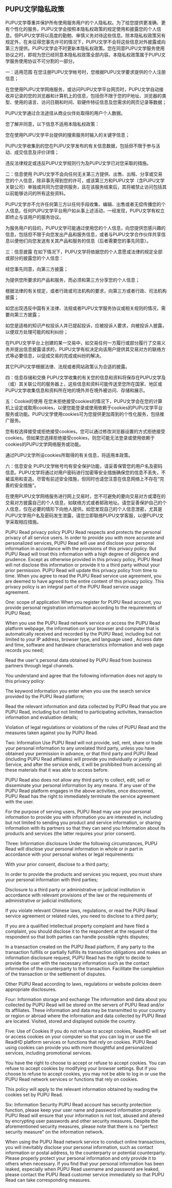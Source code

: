 ## PUPU文学隐私政策
PUPU文学尊重并保护所有使用服务用户的个人隐私权。为了给您提供更准确、更有个性化的服务，PUPU文学会按照本隐私权政策的规定使用和披露您的个人信息。但PUPU文学将以高度的勤勉、审慎义务对待这些信息。除本隐私权政策另有规定外，在未征得您事先许可的情况下，PUPU文学不会将这些信息对外披露或向第三方提供。PUPU文学会不时更新本隐私权政策。您在同意PUPU文学服务使用协议之时，即视为您已经同意本隐私权政策全部内容。本隐私权政策属于PUPU文学服务使用协议不可分割的一部分。

一：适用范围
在您注册PUPU文学帐号时，您根据PUPU文学要求提供的个人注册信息；

在您使用PUPU文学网络服务，或访问PUPU文学平台网页时，PUPU文学自动接收并记录的您的浏览器和计算机上的信息，包括但不限于您的IP地址、浏览器的类型、使用的语言、访问日期和时间、软硬件特征信息及您需求的网页记录等数据；

PUPU文学通过合法途径从商业伙伴处取得的用户个人数据。

您了解并同意，以下信息不适用本隐私权政策：

您在使用PUPU文学平台提供的搜索服务时输入的关键字信息；

PUPU文学收集到的您在PUPU文学发布的有关信息数据，包括但不限于参与活动、成交信息及评价详情；

违反法律规定或违反PUPU文学规则行为及PUPU文学已对您采取的措施。

二：信息使用
PUPU文学不会向任何无关第三方提供、出售、出租、分享或交易您的个人信息，除非事先得到您的许可，或该第三方和PUPU文学（含PUPU文学关联公司）单独或共同为您提供服务，且在该服务结束后，其将被禁止访问包括其以前能够访问的所有这些资料。

PUPU文学亦不允许任何第三方以任何手段收集、编辑、出售或者无偿传播您的个人信息。任何PUPU文学平台用户如从事上述活动，一经发现，PUPU文学有权立即终止与该用户的服务协议。

为服务用户的目的，PUPU文学可能通过使用您的个人信息，向您提供您感兴趣的信息，包括但不限于向您发出产品和服务信息，或者与PUPU文学合作伙伴共享信息以便他们向您发送有关其产品和服务的信息（后者需要您的事先同意）。

三：信息披露
在如下情况下，PUPU文学将依据您的个人意愿或法律的规定全部或部分的披露您的个人信息：

经您事先同意，向第三方披露；

为提供您所要求的产品和服务，而必须和第三方分享您的个人信息；

根据法律的有关规定，或者行政或司法机构的要求，向第三方或者行政、司法机构披露；

如您出现违反中国有关法律、法规或者PUPU文学服务协议或相关规则的情况，需要向第三方披露；

如您是适格的知识产权投诉人并已提起投诉，应被投诉人要求，向被投诉人披露，以便双方处理可能的权利纠纷；

在PUPU文学平台上创建的某一交易中，如交易任何一方履行或部分履行了交易义务并提出信息披露请求的，PUPU文学有权决定向该用户提供其交易对方的联络方式等必要信息，以促成交易的完成或纠纷的解决。

其它PUPU文学根据法律、法规或者网站政策认为合适的披露。

四：信息存储和交换
PUPU文学收集的有关您的信息和资料将保存在PUPU文学及（或）其关联公司的服务器上，这些信息和资料可能传送至您所在国家、地区或PUPU文学收集信息和资料所在地的境外并在境外被访问、存储和展示。

五：Cookie的使用
在您未拒绝接受cookies的情况下，PUPU文学会在您的计算机上设定或取用cookies，以便您能登录或使用依赖于cookies的PUPU文学平台服务或功能。PUPU文学使用cookies可为您提供更加周到的个性化服务，包括推广服务。

您有权选择接受或拒绝接受cookies。您可以通过修改浏览器设置的方式拒绝接受cookies。但如果您选择拒绝接受cookies，则您可能无法登录或使用依赖于cookies的PUPU文学网络服务或功能。

通过PUPU文学所设cookies所取得的有关信息，将适用本政策。

六：信息安全
PUPU文学帐号均有安全保护功能，请妥善保管您的用户名及密码信息。PUPU文学将通过对用户密码进行加密等安全措施确保您的信息不丢失，不被滥用和变造。尽管有前述安全措施，但同时也请您注意在信息网络上不存在“完善的安全措施”。

在使用PUPU文学网络服务进行网上交易时，您不可避免的要向交易对方或潜在的交易对方披露自己的个人信息，如联络方式或者邮政地址。请您妥善保护自己的个人信息，仅在必要的情形下向他人提供。如您发现自己的个人信息泄密，尤其是PUPU文学用户名及密码发生泄露，请您立即联络PUPU文学客服，以便PUPU文学采取相应措施。

PUPU Read privacy policy
PUPU Read respects and protects the personal privacy of all service users. In order to provide you with more accurate and personalized services, PUPU Read will use and disclose your personal information in accordance with the provisions of this privacy policy. But PUPU Read will treat this information with a high degree of diligence and prudence. Except as otherwise provided in this privacy policy, PUPU Read will not disclose this information or provide it to a third party without your prior permission. PUPU Read will update this privacy policy from time to time. When you agree to read the PUPU Read service use agreement, you are deemed to have agreed to the entire content of this privacy policy. This privacy policy is an integral part of the PUPU Read service usage agreement.

One: scope of application
When you register for PUPU Read account, you provide personal registration information according to the requirements of PUPU Read;

When you use the PUPU Read network service or access the PUPU Read platform webpage, the information on your browser and computer that is automatically received and recorded by the PUPU Read, including but not limited to your IP address, browser type, and language used , Access date and time, software and hardware characteristics information and web page records you need;

Read the user's personal data obtained by PUPU Read from business partners through legal channels.

You understand and agree that the following information does not apply to this privacy policy:

The keyword information you enter when you use the search service provided by the PUPU Read platform;

Read the relevant information and data collected by PUPU Read that you are PUPU Read, including but not limited to participating activities, transaction information and evaluation details;

Violation of legal regulations or violations of the rules of PUPU Read and the measures taken against you by PUPU Read.

Two: Information Use
PUPU Read will not provide, sell, rent, share or trade your personal information to any unrelated third party, unless you have obtained your permission in advance, or that third party and PUPU Read (including PUPU Read affiliates) will provide you individually or jointly Service, and after the service ends, it will be prohibited from accessing all these materials that it was able to access before.

PUPU Read also does not allow any third party to collect, edit, sell or disseminate your personal information by any means. If any user of the PUPU Read platform engages in the above activities, once discovered, PUPU Read has the right to immediately terminate the service agreement with the user.

For the purpose of serving users, PUPU Read may use your personal information to provide you with information you are interested in, including but not limited to sending you product and service information, or sharing information with its partners so that they can send you Information about its products and services (the latter requires your prior consent).

Three: Information disclosure
Under the following circumstances, PUPU Read will disclose your personal information in whole or in part in accordance with your personal wishes or legal requirements:

With your prior consent, disclose to a third party;

In order to provide the products and services you request, you must share your personal information with third parties;

Disclosure to a third party or administrative or judicial institution in accordance with relevant provisions of the law or the requirements of administrative or judicial institutions;

If you violate relevant Chinese laws, regulations, or read the PUPU Read service agreement or related rules, you need to disclose to a third party;

If you are a qualified intellectual property complaint and have filed a complaint, you should disclose it to the respondent at the request of the respondent so that both parties can handle possible rights disputes;

In a transaction created on the PUPU Read platform, if any party to the transaction fulfills or partially fulfills its transaction obligations and makes an information disclosure request, PUPU Read has the right to decide to provide the user with the necessary information such as the contact information of the counterparty to the transaction. Facilitate the completion of the transaction or the settlement of disputes.

Other PUPU Read according to laws, regulations or website policies deem appropriate disclosures.

Four: Information storage and exchange
The information and data about you collected by PUPU Read will be stored on the servers of PUPU Read and/or its affiliates. These information and data may be transmitted to your country or region or abroad where the information and data collected by PUPU Read are located. Visited, stored and displayed outside the country.

Five: Use of Cookies
If you do not refuse to accept cookies, ReadHD will set or access cookies on your computer so that you can log in or use the ReadHD platform services or functions that rely on cookies. PUPU Read using cookies can provide you with more thoughtful and personalized services, including promotional services.

You have the right to choose to accept or refuse to accept cookies. You can refuse to accept cookies by modifying your browser settings. But if you choose to refuse to accept cookies, you may not be able to log in or use the PUPU Read network services or functions that rely on cookies.

This policy will apply to the relevant information obtained by reading the cookies set by PUPU Read.

Six: Information Security
PUPU Read account has security protection function, please keep your user name and password information properly. PUPU Read will ensure that your information is not lost, abused and altered by encrypting user passwords and other security measures. Despite the aforementioned security measures, please note that there is no "perfect security measure" on the information network.

When using the PUPU Read network service to conduct online transactions, you will inevitably disclose your personal information, such as contact information or postal address, to the counterparty or potential counterparty. Please properly protect your personal information and only provide it to others when necessary. If you find that your personal information has been leaked, especially when PUPU Read username and password are leaked, please contact the PUPU Read customer service immediately so that PUPU Read can take corresponding measures.
